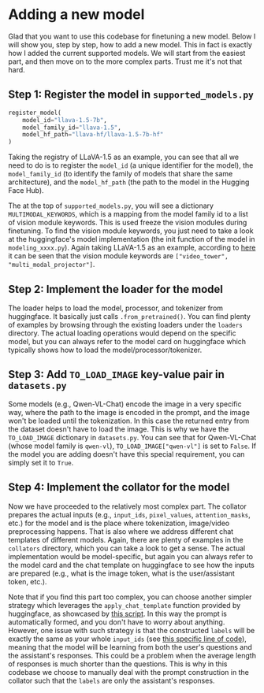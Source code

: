 # Adding a new model

Glad that you want to use this codebase for finetuning a new model. Below I will show you, step by step, how to add a new model. This in fact is exactly how I added the current supported models. We will start from the easiest part, and then move on to the more complex parts. Trust me it's not that hard.


## Step 1: Register the model in `supported_models.py`
```python
register_model(
    model_id="llava-1.5-7b",
    model_family_id="llava-1.5",
    model_hf_path="llava-hf/llava-1.5-7b-hf"
)
```
Taking the registry of LLaVA-1.5 as an example, you can see that all we need to do is to register the `model_id` (a unique identifier for the model), the `model_family_id` (to identify the family of models that share the same architecture), and the `model_hf_path` (the path to the model in the Hugging Face Hub).


The at the top of `supported_models.py`, you will see a dictionary `MULTIMODAL_KEYWORDS`, which is a mapping from the model family id to a list of vision module keywords. This is used freeze the vision modules during finetuning. To find the vision module keywords, you just need to take a look at the huggingface's model implementation (the init function of the model in `modeling_xxxx.py`). Again taking LLaVA-1.5 as an example, according to [here](https://github.com/huggingface/transformers/blob/0fdea8607d7e01eb0e38a1ebeb7feee30a22f0cf/src/transformers/models/llava/modeling_llava.py#L237-L247) it can be seen that the vision module keywords are `["video_tower", "multi_modal_projector"]`.


## Step 2: Implement the loader for the model
The loader helps to load the model, processor, and tokenizer from huggingface. It basically just calls `.from_pretrained()`. You can find plenty of examples by browsing through the existing loaders under the `loaders` directory. The actual loading operations would depend on the specific model, but you can always refer to the model card on huggingface which typically shows how to load the model/processor/tokenizer.


## Step 3: Add `TO_LOAD_IMAGE` key-value pair in `datasets.py`
Some models (e.g., Qwen-VL-Chat) encode the image in a very specific way, where the path to the image is encoded in the prompt, and the image won't be loaded until the tokenization. In this case the returned entry from the dataset doesn't have to load the image. This is why we have the `TO_LOAD_IMAGE` dictionary in `datasets.py`. You can see that for Qwen-VL-Chat (whose model family is `qwen-vl`), `TO_LOAD_IMAGE["qwen-vl"]` is set to `False`. If the model you are adding doesn't have this special requirement, you can simply set it to `True`.


## Step 4: Implement the collator for the model
Now we have proceeded to the relatively most complex part. The collator prepares the actual inputs (e.g., `input_ids`, `pixel_values`, `attention_masks`, etc.) for the model and is the place where tokenization, image/video preprocessing happens. That is also where we address different chat templates of different models. Again, there are plenty of examples in the `collators` directory, which you can take a look to get a sense. The actual implementation would be model-specific, but again you can always refer to the model card and the chat template on huggingface to see how the inputs are prepared (e.g., what is the image token, what is the user/assistant token, etc.).

Note that if you find this part too complex, you can choose another simpler strategy which leverages the `apply_chat_template` function provided by huggingface, as showcased by [this script](https://github.com/huggingface/trl/blob/main/examples/scripts/vsft_llava.py). In this way the prompt is automatically formed, and you don't have to worry about anything. However, one issue with such strategy is that the constructed `labels` will be exactly the same as your whole `input_ids` (see [this specific line of code](https://github.com/huggingface/trl/blob/4e85bd75a9dfca0074eef3a90130054c283eed39/examples/scripts/vsft_llava.py#L169)), meaning that the model will be learning from both the user's questions and the assistant's responses. This could be a problem when the average length of responses is much shorter than the questions. This is why in this codebase we choose to manually deal with the prompt construction in the collator such that the `labels` are only the assistant's responses.